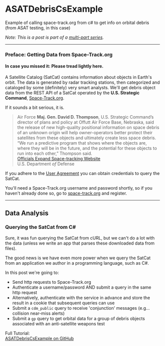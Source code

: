 # ASATDebrisCsExample
Example of calling space-track.org from c# to get info on orbital debris (from ASAT testing, in this case)


*Note: This is a post is part of a [multi-part series](/tags/asat-series).*  


--- 

### Preface: Getting Data from Space-Track.org
#### In case you missed it:  Please tread lightly here.


A Satellite Catalog (SatCat) contains information about objects in Earth's orbit.  The data is generated by radar tracking stations, then categorized and cataloged by some (definitely) very smart analysts.   We'll get debris object data from the REST API of a SatCat operated by the **U.S. Strategic Command**, [Space-Track.org](https://www.space-track.org/).

If it sounds a bit serious, it is.
> Air Force **Maj. Gen. David D. Thompson**, U.S. Strategic Command’s director of plans and policy at Offutt Air Force Base, Nebraska, said the release of new high-quality positional information on space debris of an unknown origin will help owner-operators better protect their satellites from these objects and ultimately create less space debris.  
> “We run a predictive program that shows where the objects are, where they will be in the future, and the potential for these objects to run into each other,” Thompson said.  
[Officials Expand Space-tracking Website](https://www.defense.gov/News/News-Stories/Article/Article/603125/officials-expand-space-tracking-website/)  
U.S. Department *of* Defense 

If you adhere to the [User Agreement](https://www.space-track.org/documentation#user_agree) you can obtain credentials to query the SatCat.

You'll need a Space-Track.org username and password shortly, so if you haven't already done so, go to [space-track.org](https://www.space-track.org/) and register.


--- 

## Data Analysis
### Querying the SatCat from C#

Sure, it was fun querying the SatCat from cURL, but we can't do a lot with the data (unless we write an app that parses these downloaded data from files).

The good news is we have even more power when we query the SatCat from an application we author in a programming language, such as C#.

In this post we're going to:
* Send http requests to Space-Track.org
* Authenticate a username/password AND submit a query in the same http request
* Alternatively, authenticate with the service in advance and store the result in a cookie that subsequent queries can use
* Submit a `cdm_public` query to receive 'conjunction' messages (e.g... collision near-miss alerts)
* Submit a `gp` query to get orbital data for a group of debris objects associated with an anti-satellite weapons test 

Full Tutorial:  
[ASATDebrisCsExample on GitHub](https://stupidrockettricks.com/post/asat-cs/)